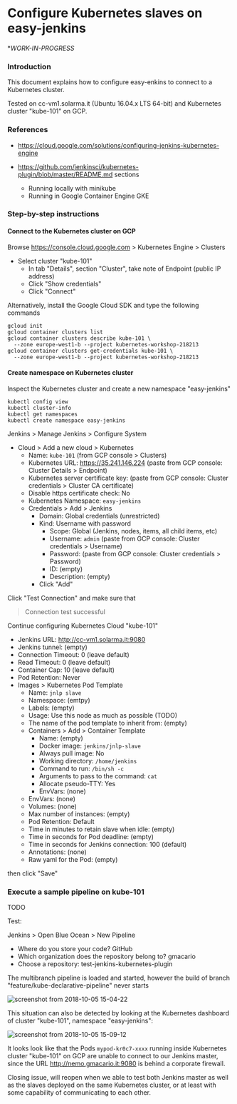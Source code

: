 # Configure Kubernetes slaves on easy-jenkins

**WORK-IN-PROGRESS*

### Introduction

This document explains how to configure easy-enkins to connect to a Kubernetes cluster.

Tested on cc-vm1.solarma.it (Ubuntu 16.04.x LTS 64-bit) and Kubernetes cluster "kube-101" on GCP.

### References

* <https://cloud.google.com/solutions/configuring-jenkins-kubernetes-engine>

* <https://github.com/jenkinsci/kubernetes-plugin/blob/master/README.md> sections
  - Running locally with minikube
  - Running in Google Container Engine GKE

### Step-by-step instructions

#### Connect to the Kubernetes cluster on GCP

Browse <https://console.cloud.google.com> > Kubernetes Engine > Clusters

* Select cluster "kube-101"
  - In tab "Details", section "Cluster", take note of Endpoint (public IP address)
  - Click "Show credentials"
  - Click "Connect"

Alternatively, install the Google Cloud SDK and type the following commands

```shell
gcloud init
gcloud container clusters list
gcloud container clusters describe kube-101 \
  --zone europe-west1-b --project kubernetes-workshop-218213
gcloud container clusters get-credentials kube-101 \
  --zone europe-west1-b --project kubernetes-workshop-218213
```

#### Create namespace on Kubernetes cluster

Inspect the Kubernetes cluster and create a new namespace "easy-jenkins"

```shell
kubectl config view
kubectl cluster-info
kubectl get namespaces
kubectl create namespace easy-jenkins
```

Jenkins > Manage Jenkins > Configure System

* Cloud > Add a new cloud > Kubernetes
  - Name: `kube-101` (from GCP console > Clusters)
  - Kubernetes URL: <https://35.241.146.224> (paste from GCP console: Cluster Details > Endpoint)
  - Kubernetes server certificate key: (paste from GCP console: Cluster credentials > Cluster CA certificate)
  - Disable https certificate check: No
  - Kubernetes Namespace: `easy-jenkins`
  - Credentials > Add > Jenkins
    - Domain: Global credentials (unrestricted)
    - Kind: Username with password
      - Scope: Global (Jenkins, nodes, items, all child items, etc)
      - Username: `admin` (paste from GCP console: Cluster credentials > Username)
      - Password: (paste from GCP console: Cluster credentials > Password)
      - ID: (empty)
      - Description: (empty)
    - Click "Add"

Click "Test Connection" and make sure that

> Connection test successful

Continue configuring Kubernetes Cloud "kube-101"

- Jenkins URL: <http://cc-vm1.solarma.it:9080>
- Jenkins tunnel: (empty)
- Connection Timeout: 0 (leave default)
- Read Timeout: 0 (leave default)
- Container Cap: 10 (leave default)
- Pod Retention: Never
- Images > Kubernetes Pod Template
  - Name: `jnlp slave`
  - Namespace: (emtpy)
  - Labels: (empty)
  - Usage: Use this node as much as possible (TODO)
  - The name of the pod template to inherit from: (empty)
  - Containers > Add > Container Template
    - Name: (empty)
    - Docker image: `jenkins/jnlp-slave`
    - Always pull image: No
    - Working directory: `/home/jenkins`
    - Command to run: `/bin/sh -c`
    - Arguments to pass to the command: `cat`
    - Allocate pseudo-TTY: Yes
    - EnvVars: (none)
  - EnvVars: (none)
  - Volumes: (none)
  - Max number of instances: (empty)
  - Pod Retention: Default
  - Time in minutes to retain slave when idle: (empty)
  - Time in seconds for Pod deadline: (empty)
  - Time in seconds for Jenkins connection: 100 (default)
  - Annotations: (none)
  - Raw yaml for the Pod: (empty)

then click "Save"

### Execute a sample pipeline on kube-101

TODO


Test:

Jenkins > Open Blue Ocean > New Pipeline

* Where do you store your code? GitHub
* Which organization does the repository belong to? gmacario
* Choose a repository: test-jenkins-kubernetes-plugin

The multibranch pipeline is loaded and started, however the build of branch "feature/kube-declarative-pipeline" never starts

![screenshot from 2018-10-05 15-04-22](https://user-images.githubusercontent.com/75182/46536832-f892c380-c8af-11e8-8f53-172d5d2d54ac.png)

This situation can also be detected by looking at the Kubernetes dashboard of cluster "kube-101", namespace "easy-jenkins":

![screenshot from 2018-10-05 15-09-12](https://user-images.githubusercontent.com/75182/46537099-be75f180-c8b0-11e8-9c62-c26fcc2300eb.png)

It looks look like that the Pods `mypod-kr0c7-xxxx` running inside Kubernetes cluster "kube-101" on GCP are unable to connect to our Jenkins master, since the URL <http://nemo.gmacario.it:9080> is behind a corporate firewall.

Closing issue, will reopen when we able to test both Jenkins master as well as the slaves deployed on the same Kubernetes cluster, or at least with some capability of communicating to each other. 


<!-- EOF -->
